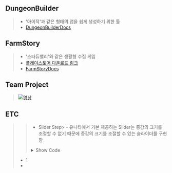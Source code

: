 ## DungeonBuilder
> - '아이작'과 같은 형태의 맵을 쉽게 생성하기 위한 툴
> - [DungeonBuilderDocs](https://github.com/xcb00/Portfolios/blob/main/Folder/DungeonBuilderDocs.md)

## FarmStory
> - '스타듀밸리'와 같은 생활형 수집 게임
> - [플레이스토어 다운로드 링크](https://play.google.com/store/apps/details?id=com.geon.farmstory)
> - [FarmStoryDocs](https://github.com/xcb00/Portfolios/blob/main/Folder/FarmStory.md)

## Team Project
> [![영상](http://img.youtube.com/vi/baY5OeMPuSk/0.jpg)](https://youtu.be/baY5OeMPuSk?t=0s) 

## ETC
>   > - Slider Step> - 유니티에서 기본 제공하는 Slider는 증감의 크기를 조절할 수 없기 때문에 증감의 크기를 조절할 수 있는 슬라이더를 구현함
>   > <details>
>   > <summary>Show Code</summary>
>   > 
>   > ```C#
>   > float currentValue = 0.0f;
>   > Slider slider = null;
>   > public Vector2 range; // Slider의 범위
>   > public float step = 0.1f; // Slider의 증감 크기
>   > public UnityEvent<float> valueChange = null; // Slider의 값이 변화될 때 실행할 메소드
>   > 
>   > void Start()
>   > {
>   >   if(slider == null) slider = GetComponent<Slider>();
>   >   // slider의 범위를 재설정
>   >   slider.minValue = Mathf.FloorToInt(range.x / step);
>   >   slider.maxValue = Mathf.CeilToInt(range.y / step);
>   >   currentValue = slider.value;
>   > }
>   > 
>   > public void OnValueChange(float value)
>   > {
>   >   // Slider의 value값을 반올림
>   >   float _v = Mathf.Round(value);
>   >   slider.value = _v;
>   > 
>   >   // 반올림한 vaule값과 currentValue값이 같을 경우 메소드 종료
>   >   if(Mathf.Approximately(currentValue, _v)) return; 
>   > 
>   >   currentValue = _v;
>   >   valueChange?.Invoke(Mathf.Clamp(currentValue * step, range.x, range.y));
>   > }
>   > ```
>   > </details>
> - 1
> - 
